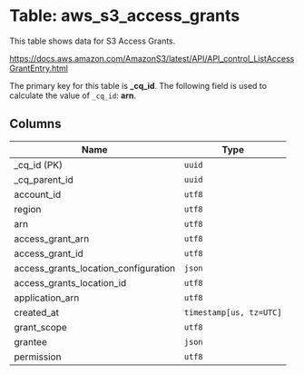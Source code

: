 # Table: aws_s3_access_grants

This table shows data for S3 Access Grants.

https://docs.aws.amazon.com/AmazonS3/latest/API/API_control_ListAccessGrantEntry.html

The primary key for this table is **_cq_id**.
The following field is used to calculate the value of `_cq_id`: **arn**.

## Columns

| Name          | Type          |
| ------------- | ------------- |
|_cq_id (PK)|`uuid`|
|_cq_parent_id|`uuid`|
|account_id|`utf8`|
|region|`utf8`|
|arn|`utf8`|
|access_grant_arn|`utf8`|
|access_grant_id|`utf8`|
|access_grants_location_configuration|`json`|
|access_grants_location_id|`utf8`|
|application_arn|`utf8`|
|created_at|`timestamp[us, tz=UTC]`|
|grant_scope|`utf8`|
|grantee|`json`|
|permission|`utf8`|